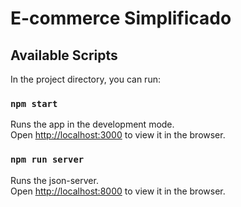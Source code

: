 # E-commerce Simplificado

## Available Scripts

In the project directory, you can run:

### `npm start`

Runs the app in the development mode.\
Open [http://localhost:3000](http://localhost:3000) to view it in the browser.

### `npm run server`

Runs the json-server.\
Open [http://localhost:8000](http://localhost:8000) to view it in the browser.
